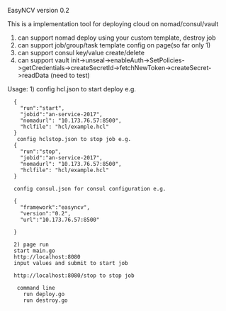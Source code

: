 
EasyNCV version 0.2

This is a implementation tool for deploying cloud on nomad/consul/vault

1. can support nomad deploy using your custom template, destroy job
2. can support job/group/task template config on page(so far only 1)
3. can support consul key/value create/delete
4. can support vault init->unseal->enableAuth->SetPolicies->getCredentials->createSecretId->fetchNewToken->createSecret->readData (need to test)


Usage:
      1)
       config hcl.json to start deploy e.g.
       
      {
        "run":"start",
        "jobid":"an-service-2017",
        "nomadurl": "10.173.76.57:8500",
        "hclfile": "hcl/example.hcl"
      }
       config hclstop.json to stop job e.g.
      {
        "run":"stop",
        "jobid":"an-service-2017",
        "nomadurl": "10.173.76.57:8500",
        "hclfile": "hcl/example.hcl"
      }

      config consul.json for consul configuration e.g.

      {
        "framework":"easyncv",
        "version":"0.2",
        "url":"10.173.76.57:8500"

      }

      2) page run
      start main.go
      http://localhost:8080
      input values and submit to start job

      http://localhost:8080/stop to stop job

       command line
         run deploy.go
         run destroy.go



